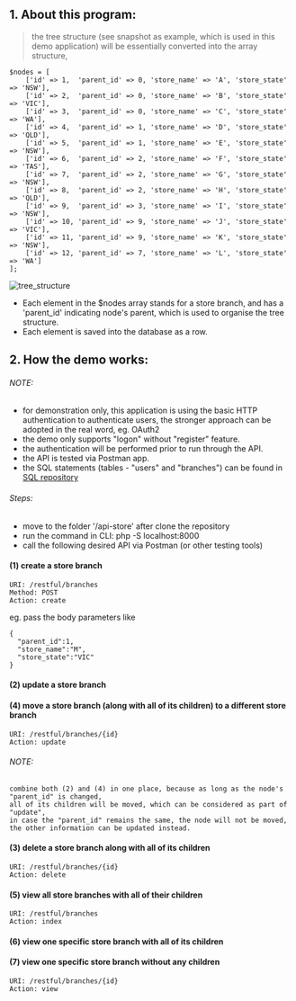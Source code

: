 ## 1. About this program:
> the tree structure (see snapshot as example, which is used in this demo application) 
will be essentially converted into the array structure,
```
$nodes = [
	['id' => 1,  'parent_id' => 0, 'store_name' => 'A', 'store_state' => 'NSW'],
	['id' => 2,  'parent_id' => 0, 'store_name' => 'B', 'store_state' => 'VIC'],
	['id' => 3,  'parent_id' => 0, 'store_name' => 'C', 'store_state' => 'WA'],
	['id' => 4,  'parent_id' => 1, 'store_name' => 'D', 'store_state' => 'QLD'],
	['id' => 5,  'parent_id' => 1, 'store_name' => 'E', 'store_state' => 'NSW'],
	['id' => 6,  'parent_id' => 2, 'store_name' => 'F', 'store_state' => 'TAS'],
	['id' => 7,  'parent_id' => 2, 'store_name' => 'G', 'store_state' => 'NSW'],
	['id' => 8,  'parent_id' => 2, 'store_name' => 'H', 'store_state' => 'QLD'],
	['id' => 9,  'parent_id' => 3, 'store_name' => 'I', 'store_state' => 'NSW'],
	['id' => 10, 'parent_id' => 9, 'store_name' => 'J', 'store_state' => 'VIC'],
	['id' => 11, 'parent_id' => 9, 'store_name' => 'K', 'store_state' => 'NSW'],
	['id' => 12, 'parent_id' => 7, 'store_name' => 'L', 'store_state' => 'WA']
];
```
![tree_structure](https://user-images.githubusercontent.com/39091872/51833525-ce2bb100-234b-11e9-89b5-67959f8c53ed.png)

* Each element in the $nodes array stands for a store branch, and has a 'parent_id' indicating node's parent, 
which is used to organise the tree structure.
* Each element is saved into the database as a row.

## 2. How the demo works:
###### NOTE:
* for demonstration only, this application is using the basic HTTP authentication to authenticate users, 
the stronger approach can be adopted in the real word, eg. OAuth2
* the demo only supports "logon" without "register" feature.
* the authentication will be performed prior to run through the API.
* the API is tested via Postman app.
* the SQL statements (tables - "users" and "branches") can be found in 
[SQL repository](https://github.com/joedokiss/api-store/tree/master/sql)

###### Steps:
* move to the folder '/api-store' after clone the repository
* run the command in CLI: php -S localhost:8000
* call the following desired API via Postman (or other testing tools)

#### (1) create a store branch
```
URI: /restful/branches
Method: POST
Action: create
```
eg. pass the body parameters like
```
{
  "parent_id":1,
  "store_name":"M",
  "store_state":"VIC"
}
```
#### (2) update a store branch
#### (4) move a store branch (along with all of its children) to a different store branch
```
URI: /restful/branches/{id}
Action: update
```
###### NOTE:
```
combine both (2) and (4) in one place, because as long as the node's "parent_id" is changed, 
all of its children will be moved, which can be considered as part of "update", 
in case the "parent_id" remains the same, the node will not be moved, the other information can be updated instead.
```

#### (3) delete a store branch along with all of its children
```
URI: /restful/branches/{id}
Action: delete
```
#### (5) view all store branches with all of their children
```
URI: /restful/branches
Action: index
```
#### (6) view one specific store branch with all of its children
#### (7) view one specific store branch without any children
```
URI: /restful/branches/{id}
Action: view
```
